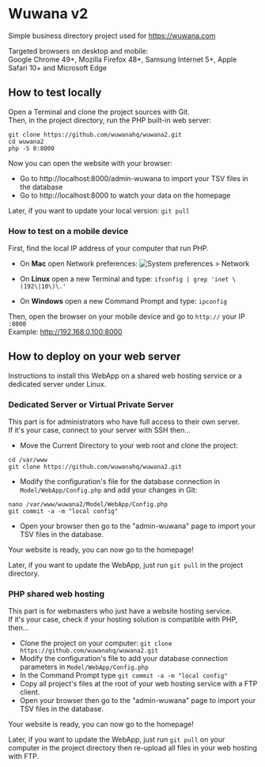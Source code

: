 # Wuwana v2

Simple business directory project used for https://wuwana.com

Targeted browsers on desktop and mobile:  
Google Chrome 49+, Mozilla Firefox 48+, Samsung Internet 5+, Apple Safari 10+ and Microsoft Edge

## How to test locally

Open a Terminal and clone the project sources with Git.  
Then, in the project directory, run the PHP built-in web server:

```
git clone https://github.com/wuwanahq/wuwana2.git
cd wuwana2
php -S 0:8000
```

Now you can open the website with your browser:

- Go to http://localhost:8000/admin-wuwana to import your TSV files in the database
- Go to http://localhost:8000 to watch your data on the homepage

Later, if you want to update your local version: `git pull`

### How to test on a mobile device

First, find the local IP address of your computer that run PHP.

- On **Mac** open Network preferences:
![System preferences > Network](https://cdn.osxdaily.com/wp-content/uploads/2010/11/ip-address-mac.jpg)

- On **Linux** open a new Terminal and type: `ifconfig | grep 'inet \(192\|10\)\.'`
- On **Windows** open a new Command Prompt and type: `ipconfig`

Then, open the browser on your mobile device and go to `http://` your IP `:8000`  
Example: http://192.168.0.100:8000

## How to deploy on your web server

Instructions to install this WebApp on a shared web hosting service or a dedicated server under Linux.

### Dedicated Server or Virtual Private Server

This part is for administrators who have full access to their own server.  
If it's your case, connect to your server with SSH then...

- Move the Current Directory to your web root and clone the project:

```
cd /var/www
git clone https://github.com/wuwanahq/wuwana2.git
```

- Modify the configuration's file for the database connection in `Model/WebApp/Config.php` and add your changes in Git:

```
nano /var/www/wuwana2/Model/WebApp/Config.php
git commit -a -m "local config"
```

- Open your browser then go to the "admin-wuwana" page to import your TSV files in the database.

Your website is ready, you can now go to the homepage!

Later, if you want to update the WebApp, just run `git pull` in the project directory.

### PHP shared web hosting

This part is for webmasters who just have a website hosting service.  
If it's your case, check if your hosting solution is compatible with PHP, then...

- Clone the project on your computer: `git clone https://github.com/wuwanahq/wuwana2.git`
- Modify the configuration's file to add your database connection parameters in `Model/WebApp/Config.php`
- In the Command Prompt type `git commit -a -m "local config"`
- Copy all project's files at the root of your web hosting service with a FTP client.
- Open your browser then go to the "admin-wuwana" page to import your TSV files in the database.

Your website is ready, you can now go to the homepage!

Later, if you want to update the WebApp, just run `git pull` on your computer in the project directory then re-upload all files in your web hosting with FTP.